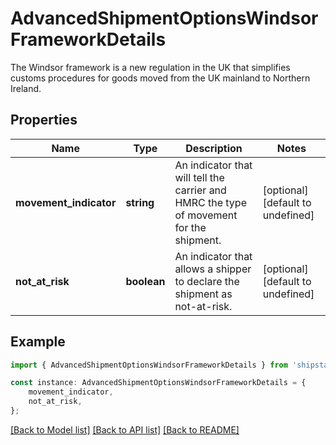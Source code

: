 # AdvancedShipmentOptionsWindsorFrameworkDetails

The Windsor framework is a new regulation in the UK that simplifies customs procedures for goods moved from the UK mainland to Northern Ireland.

## Properties

Name | Type | Description | Notes
------------ | ------------- | ------------- | -------------
**movement_indicator** | **string** | An indicator that will tell the carrier and HMRC the type of movement for the shipment. | [optional] [default to undefined]
**not_at_risk** | **boolean** | An indicator that allows a shipper to declare the shipment as not-at-risk. | [optional] [default to undefined]

## Example

```typescript
import { AdvancedShipmentOptionsWindsorFrameworkDetails } from 'shipstation-client';

const instance: AdvancedShipmentOptionsWindsorFrameworkDetails = {
    movement_indicator,
    not_at_risk,
};
```

[[Back to Model list]](../README.md#documentation-for-models) [[Back to API list]](../README.md#documentation-for-api-endpoints) [[Back to README]](../README.md)
